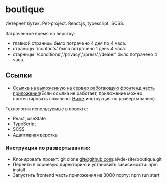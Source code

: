# boutique
Интернет бутик. Pet-project. React.js, typescript, SCSS.

Затраченное время на верстку:
* главной страницы было потрачено 4 дня по 4 часа.
* страницы '/contacts' было потрачено 1 день 4 часа.
* старницы '/conditions','/privacy','/press','/dealer' было потрачено 4 часа.

## Ссылки
* [Ссылка на выложенную на сервер работающую фронтенд часть приложения](https://handmire-nto9rl.stormkit.dev/)(Если ссылка не работает, приложение можно протестировать локально. [Ниже](#инструкция-по-развертыванию) инструкция по развертыванию).

Технологии используемые в проекте:
* React, useState
* TypeScript
* SCSS
* Адаптивная верстка

### Инструкция по развертыванию:
* Клонировать проект: git clone git@github.com:alvde-site/boutique.git
* Перейти в корневую директорию и установить зависимости: npm install
* Запустить frontend часть приложения на 3000 порту: npm run start